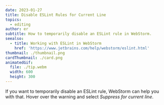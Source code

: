 ```yaml
---
date: 2023-01-27
title: Disable ESLint Rules for Current Line
topics:
  - editing
author: er
subtitle: How to temporarily disable an ESLint rule in WebStorm.
seealso:
  - title: Working with ESLint in WebStorm
    href: 'https://www.jetbrains.com/help/webstorm/eslint.html'
thumbnail: ./thumbnail.png
cardThumbnail: ./card.png
animatedGif:
  file: ./tip.webm
  width: 600
  height: 300
---
```

If you want to temporarily disable an ESLint rule, WebStorm can help you with that. Hover over the warning and select _Suppress for current line_.
